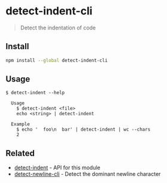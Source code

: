 # detect-indent-cli

> Detect the indentation of code

## Install

```sh
npm install --global detect-indent-cli
```

## Usage

```
$ detect-indent --help

  Usage
    $ detect-indent <file>
    echo <string> | detect-indent

  Example
    $ echo '  foo\n  bar' | detect-indent | wc --chars
    2
```

## Related

- [detect-indent](https://github.com/sindresorhus/detect-indent) - API for this module
- [detect-newline-cli](https://github.com/sindresorhus/detect-newline-cli) - Detect the dominant newline character
